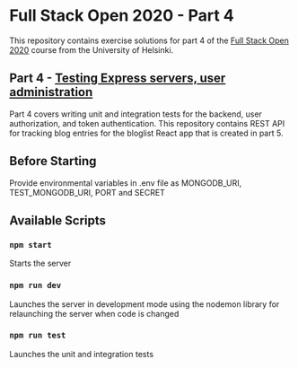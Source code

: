 # Full Stack Open 2020 - Part 4

This repository contains exercise solutions for part 4 of the [Full Stack Open 2020](https://fullstackopen.com/en) course from the University of Helsinki.

## Part 4 - [Testing Express servers, user administration](https://fullstackopen.com/en/part4)
Part 4 covers writing unit and integration tests for the backend, user authorization, and token authentication.
This repository contains REST API for tracking blog entries for the bloglist React app that is created in part 5.

## Before Starting

Provide environmental variables in .env file as MONGODB_URI, TEST_MONGODB_URI, PORT and SECRET

## Available Scripts

### `npm start`

Starts the server

### `npm run dev`

Launches the server in development mode using the nodemon library for relaunching the server when code is changed

### `npm run test`

Launches the unit and integration tests